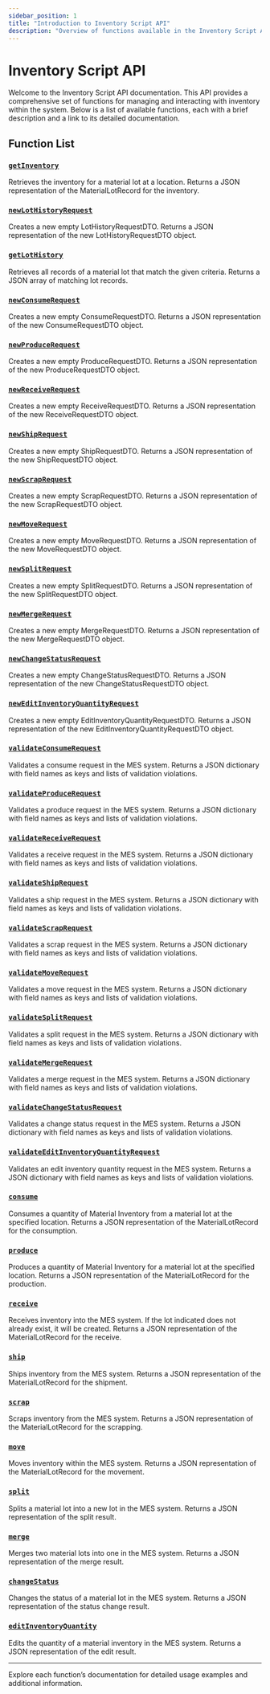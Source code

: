 ```yaml
---
sidebar_position: 1
title: "Introduction to Inventory Script API"
description: "Overview of functions available in the Inventory Script API."
---
```


# Inventory Script API

Welcome to the Inventory Script API documentation. This API provides a comprehensive set of functions for managing and
interacting with inventory within the system. Below is a list of available functions, each with a brief description and
a link to its detailed documentation.

## Function List

### [`getInventory`](getInventory.md)

Retrieves the inventory for a material lot at a location. Returns a JSON representation of the MaterialLotRecord for the
inventory.

### [`newLotHistoryRequest`](newLotHistoryRequest.md)

Creates a new empty LotHistoryRequestDTO. Returns a JSON representation of the new LotHistoryRequestDTO object.

### [`getLotHistory`](getLotHistory.md)

Retrieves all records of a material lot that match the given criteria. Returns a JSON array of matching lot records.

### [`newConsumeRequest`](newConsumeRequest.md)

Creates a new empty ConsumeRequestDTO. Returns a JSON representation of the new ConsumeRequestDTO object.

### [`newProduceRequest`](newProduceRequest.md)

Creates a new empty ProduceRequestDTO. Returns a JSON representation of the new ProduceRequestDTO object.

### [`newReceiveRequest`](newReceiveRequest.md)

Creates a new empty ReceiveRequestDTO. Returns a JSON representation of the new ReceiveRequestDTO object.

### [`newShipRequest`](newShipRequest.md)

Creates a new empty ShipRequestDTO. Returns a JSON representation of the new ShipRequestDTO object.

### [`newScrapRequest`](newScrapRequest.md)

Creates a new empty ScrapRequestDTO. Returns a JSON representation of the new ScrapRequestDTO object.

### [`newMoveRequest`](newMoveRequest.md)

Creates a new empty MoveRequestDTO. Returns a JSON representation of the new MoveRequestDTO object.

### [`newSplitRequest`](newSplitRequest.md)

Creates a new empty SplitRequestDTO. Returns a JSON representation of the new SplitRequestDTO object.

### [`newMergeRequest`](newMergeRequest.md)

Creates a new empty MergeRequestDTO. Returns a JSON representation of the new MergeRequestDTO object.

### [`newChangeStatusRequest`](newChangeStatusRequest.md)

Creates a new empty ChangeStatusRequestDTO. Returns a JSON representation of the new ChangeStatusRequestDTO object.

### [`newEditInventoryQuantityRequest`](newEditInventoryQuantityRequest.md)

Creates a new empty EditInventoryQuantityRequestDTO. Returns a JSON representation of the new
EditInventoryQuantityRequestDTO object.

### [`validateConsumeRequest`](validateConsumeRequest.md)

Validates a consume request in the MES system. Returns a JSON dictionary with field names as keys and lists of
validation violations.

### [`validateProduceRequest`](validateProduceRequest.md)

Validates a produce request in the MES system. Returns a JSON dictionary with field names as keys and lists of
validation violations.

### [`validateReceiveRequest`](validateReceiveRequest.md)

Validates a receive request in the MES system. Returns a JSON dictionary with field names as keys and lists of
validation violations.

### [`validateShipRequest`](validateShipRequest.md)

Validates a ship request in the MES system. Returns a JSON dictionary with field names as keys and lists of validation
violations.

### [`validateScrapRequest`](validateScrapRequest.md)

Validates a scrap request in the MES system. Returns a JSON dictionary with field names as keys and lists of validation
violations.

### [`validateMoveRequest`](validateMoveRequest.md)

Validates a move request in the MES system. Returns a JSON dictionary with field names as keys and lists of validation
violations.

### [`validateSplitRequest`](validateSplitRequest.md)

Validates a split request in the MES system. Returns a JSON dictionary with field names as keys and lists of validation
violations.

### [`validateMergeRequest`](validateMergeRequest.md)

Validates a merge request in the MES system. Returns a JSON dictionary with field names as keys and lists of validation
violations.

### [`validateChangeStatusRequest`](validateChangeStatusRequest.md)

Validates a change status request in the MES system. Returns a JSON dictionary with field names as keys and lists of
validation violations.

### [`validateEditInventoryQuantityRequest`](validateEditInventoryQuantityRequest.md)

Validates an edit inventory quantity request in the MES system. Returns a JSON dictionary with field names as keys and
lists of validation violations.

### [`consume`](consume.md)

Consumes a quantity of Material Inventory from a material lot at the specified location. Returns a JSON representation
of the MaterialLotRecord for the consumption.

### [`produce`](produce.md)

Produces a quantity of Material Inventory for a material lot at the specified location. Returns a JSON representation of
the MaterialLotRecord for the production.

### [`receive`](receive.md)

Receives inventory into the MES system. If the lot indicated does not already exist, it will be created. Returns a JSON
representation of the MaterialLotRecord for the receive.

### [`ship`](ship.md)

Ships inventory from the MES system. Returns a JSON representation of the MaterialLotRecord for the shipment.

### [`scrap`](scrap.md)

Scraps inventory from the MES system. Returns a JSON representation of the MaterialLotRecord for the scrapping.

### [`move`](move.md)

Moves inventory within the MES system. Returns a JSON representation of the MaterialLotRecord for the movement.

### [`split`](split.md)

Splits a material lot into a new lot in the MES system. Returns a JSON representation of the split result.

### [`merge`](merge.md)

Merges two material lots into one in the MES system. Returns a JSON representation of the merge result.

### [`changeStatus`](changeStatus.md)

Changes the status of a material lot in the MES system. Returns a JSON representation of the status change result.

### [`editInventoryQuantity`](editInventoryQuantity.md)

Edits the quantity of a material inventory in the MES system. Returns a JSON representation of the edit result.

---

Explore each function’s documentation for detailed usage examples and additional information.